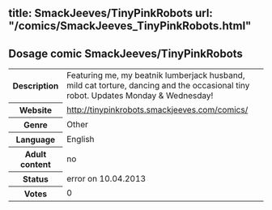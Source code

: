 title: SmackJeeves/TinyPinkRobots
url: "/comics/SmackJeeves_TinyPinkRobots.html"
---
Dosage comic SmackJeeves/TinyPinkRobots
-----------------------------------------

<table class="comicinfo">
<tr>
<th>Description</th><td>Featuring me, my beatnik lumberjack husband, mild cat torture, dancing and the occasional tiny robot. Updates Monday &amp; Wednesday!</td>
</tr>
<tr>
<th>Website</th><td><a href="http://tinypinkrobots.smackjeeves.com/comics/">http://tinypinkrobots.smackjeeves.com/comics/</a></td>
</tr>
<tr>
<th>Genre</th><td>Other</td>
</tr>
<tr>
<th>Language</th><td>English</td>
</tr>
<tr>
<th>Adult content</th><td>no</td>
</tr>
<tr>
<th>Status</th><td>error on 10.04.2013</td>
</tr>
<tr>
<th>Votes</th><td>0</div></td>
</tr>
</table>
